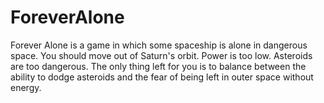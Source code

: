 # ForeverAlone
Forever Alone is a game in which some spaceship is alone in dangerous space. You should move out of Saturn's orbit. Power is too low. Asteroids are too dangerous. The only thing left for you is to balance between the ability to dodge asteroids and the fear of being left in outer space without energy.

